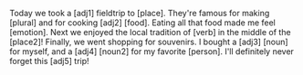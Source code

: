 Today we took a [adj1] fieldtrip to [place]. They're famous for making [plural] and for cooking [adj2] [food]. Eating all that food made me feel [emotion]. Next we enjoyed the local tradition of [verb] in the middle of the [place2]! Finally, we went shopping for souvenirs. I bought a [adj3] [noun] for myself, and a [adj4] [noun2] for my favorite [person]. I'll definitely never forget this [adj5] trip!
